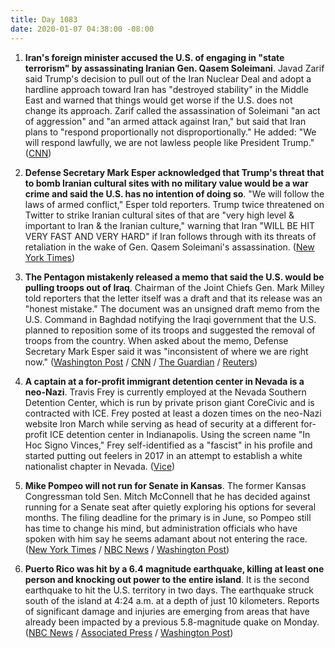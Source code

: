```yaml
---
title: Day 1083
date: 2020-01-07 04:38:00 -08:00
---
```


1. **Iran's foreign minister accused the U.S. of engaging in "state terrorism" by assassinating Iranian Gen. Qasem Soleimani**. Javad Zarif said Trump's decision to pull out of the Iran Nuclear Deal and adopt a hardline approach toward Iran has "destroyed stability" in the Middle East and warned that things would get worse if the U.S. does not change its approach. Zarif called the assassination of Soleimani "an act of aggression" and "an armed attack against Iran," but said that Iran plans to "respond proportionally not disproportionally." He added: "We will respond lawfully, we are not lawless people like President Trump." ([CNN](https://www.cnn.com/2020/01/07/middleeast/iran-zarif-united-states-intl/index.html))

2. **Defense Secretary Mark Esper acknowledged that Trump's threat that to bomb Iranian cultural sites with no military value would be a war crime and said the U.S. has no intention of doing so**. "We will follow the laws of armed conflict," Esper told reporters. Trump twice threatened on Twitter to strike Iranian cultural sites of that are "very high level & important to Iran & the Iranian culture," warning that Iran "WILL BE HIT VERY FAST AND VERY HARD" if Iran follows through with its threats of retaliation in the wake of Gen. Qasem Soleimani's assassination. ([New York Times](https://www.nytimes.com/2020/01/06/us/politics/trump-esper-iran-cultural-sites.html)) 

3. **The Pentagon mistakenly released a memo that said the U.S. would be pulling troops out of Iraq**. Chairman of the Joint Chiefs Gen. Mark Milley told reporters that the letter itself was a draft and that its release was an "honest mistake." The document was an unsigned draft memo from the U.S. Command in Baghdad notifying the Iraqi government that the U.S. planned to reposition some of its troops and suggested the removal of troops from the country. When asked about the memo, Defense Secretary Mark Esper said it was "inconsistent of where we are right now." ([Washington Post](https://www.washingtonpost.com/world/iran-strike-live-updates/2020/01/06/3b5451f2-3024-11ea-9313-6cba89b1b9fb_story.html) / [CNN](https://www.cnn.com/2020/01/06/politics/us-troops-iraq/index.html) / [The Guardian](https://www.theguardian.com/us-news/live/2020/jan/06/donald-trump-impeachment-news-today-iran-latest-updates) / [Reuters](https://www.reuters.com/article/us-iraq-security-idUSKBN1Z50KU))

4. **A captain at a for-profit immigrant detention center in Nevada is a neo-Nazi**. Travis Frey is currently employed at the Nevada Southern Detention Center, which is run by private prison giant CoreCivic and is contracted with ICE. Frey posted at least a dozen times on the neo-Nazi website Iron March while serving as head of security at a different for-profit ICE detention center in Indianapolis. Using the screen name "In Hoc Signo Vinces," Frey self-identified as a "fascist" in his profile and started putting out feelers in 2017 in an attempt to establish a white nationalist chapter in Nevada. ([Vice](https://www.vice.com/en_us/article/y3mg9x/ice-detention-center-captain-was-on-a-neo-nazi-website-and-wanted-to-start-a-white-nationalist-group))

5. **Mike Pompeo will not run for Senate in Kansas**. The former Kansas Congressman told Sen. Mitch McConnell that he has decided against running for a Senate seat after quietly exploring his options for several months. The filing deadline for the primary is in June, so Pompeo still has time to change his mind, but administration officials who have spoken with him say he seems adamant about not entering the race. ([New York Times](https://www.nytimes.com/2020/01/06/us/politics/mike-pompeo-senate-kansas.html) / [NBC News](https://www.nbcnews.com/politics/2020-election/pompeo-tells-mcconnell-he-won-t-run-senate-sources-say-n1111606) / [Washington Post](https://www.washingtonpost.com/politics/pompeo-decides-against-run-for-us-senate-seat-in-kansas/2020/01/06/2e3b75d6-30dd-11ea-a053-dc6d944ba776_story.html))

6. **Puerto Rico was hit by a 6.4 magnitude earthquake, killing at least one person and knocking out power to the entire island**. It is the second earthquake to hit the U.S. territory in two days. The earthquake struck south of the island at 4:24 a.m. at a depth of just 10 kilometers. Reports of significant damage and injuries are emerging from areas that have already been impacted by a previous 5.8-magnitude quake on Monday. ([NBC News](https://www.nbcnews.com/news/us-news/6-5-quake-strikes-puerto-rico-amid-heavy-seismic-activity-n1111666) / [Associated Press](https://apnews.com/e2ec8e9bd12aea8aff6b240976897389) / [Washington Post](https://www.washingtonpost.com/national/puerto-rico-earthquake/2020/01/07/0cbe4c92-3143-11ea-9313-6cba89b1b9fb_story.html))
